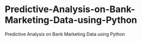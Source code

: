# Predictive-Analysis-on-Bank-Marketing-Data-using-Python
Predictive Analysis on Bank Marketing Data using Python
